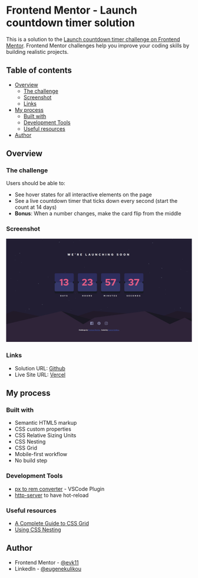 # Frontend Mentor - Launch countdown timer solution

This is a solution to the [Launch countdown timer challenge on Frontend Mentor](https://www.frontendmentor.io/challenges/launch-countdown-timer-N0XkGfyz-). Frontend Mentor challenges help you improve your coding skills by building realistic projects.

## Table of contents

- [Overview](#overview)
  - [The challenge](#the-challenge)
  - [Screenshot](#screenshot)
  - [Links](#links)
- [My process](#my-process)
  - [Built with](#built-with)
  - [Development Tools](#development-tools)
  - [Useful resources](#useful-resources)
- [Author](#author)

## Overview

### The challenge

Users should be able to:

- See hover states for all interactive elements on the page
- See a live countdown timer that ticks down every second (start the count at 14 days)
- **Bonus**: When a number changes, make the card flip from the middle

### Screenshot

![](./screenshot.png)

### Links

- Solution URL: [Github](https://github.com/evk11/launch-countdown-timer-fem-challenge)
- Live Site URL: [Vercel](https://launch-countdown-timer-fem-challenge.vercel.app/)

## My process

### Built with

- Semantic HTML5 markup
- CSS custom properties
- CSS Relative Sizing Units
- CSS Nesting
- CSS Grid
- Mobile-first workflow
- No build step

### Development Tools

- [px to rem converter](https://marketplace.visualstudio.com/items?itemName=sainoba.px-to-rem) - VSCode Plugin
- [http-server](https://www.npmjs.com/package/http-server) to have hot-reload

### Useful resources

- [A Complete Guide to CSS Grid](https://css-tricks.com/snippets/css/complete-guide-grid/)
- [Using CSS Nesting](https://developer.mozilla.org/en-US/docs/Web/CSS/CSS_nesting/Using_CSS_nesting)

## Author

- Frontend Mentor - [@evk11](https://www.frontendmentor.io/profile/evk11)
- LinkedIn - [@eugenekulikou](https://www.linkedin.com/in/eugenekulikou/)
